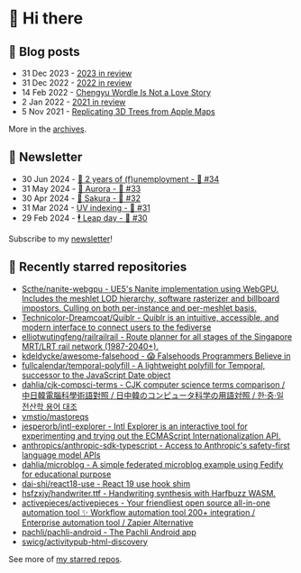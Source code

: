 # 👋 Hi there

## 📝 Blog posts

<!-- feed start -->
- 31 Dec 2023 - [2023 in review](https://cheeaun.com/blog/2023/12/2023-in-review/)
- 31 Dec 2022 - [2022 in review](https://cheeaun.com/blog/2022/12/2022-in-review/)
- 14 Feb 2022 - [Chengyu Wordle Is Not a Love Story](https://cheeaun.com/blog/2022/02/chengyu-wordle-is-not-a-love-story/)
- 2 Jan 2022 - [2021 in review](https://cheeaun.com/blog/2022/01/2021-in-review/)
- 5 Nov 2021 - [Replicating 3D Trees from Apple Maps](https://cheeaun.com/blog/2021/11/replicating-3d-trees-apple-maps/)
<!-- feed end -->

More in the [archives](https://cheeaun.com/blog/archives/).

## 📰 Newsletter

<!-- newsletter start -->
- 30 Jun 2024 - [🎂 2 years of (f)unemployment - 🥫 #34](https://cheeaun.substack.com/p/2-years-of-funemployment-34)
- 31 May 2024 - [🌌 Aurora - 🥫 #33](https://cheeaun.substack.com/p/aurora-33)
- 30 Apr 2024 - [🌸 Sakura - 🥫 #32](https://cheeaun.substack.com/p/sakura-32)
- 31 Mar 2024 - [UV indexing - 🥫 #31](https://cheeaun.substack.com/p/uv-indexing-31)
- 29 Feb 2024 - [🕴️ Leap day - 🥫 #30](https://cheeaun.substack.com/p/leap-day-30)
<!-- newsletter end -->

Subscribe to my [newsletter](https://cheeaun.substack.com/)!

## 🌟 Recently starred repositories

<!-- starred repos start -->
- [Scthe/nanite-webgpu - UE5's Nanite implementation using WebGPU. Includes the meshlet LOD hierarchy, software rasterizer and billboard impostors. Culling on both per-instance and per-meshlet basis.](https://github.com/Scthe/nanite-webgpu)
- [Technicolor-Dreamcoat/Quiblr - Quiblr is an intuitive, accessible, and modern interface to connect users to the fediverse](https://github.com/Technicolor-Dreamcoat/Quiblr)
- [elliotwutingfeng/railrailrail - Route planner for all stages of the Singapore MRT/LRT rail network (1987-2040+).](https://github.com/elliotwutingfeng/railrailrail)
- [kdeldycke/awesome-falsehood - 😱 Falsehoods Programmers Believe in](https://github.com/kdeldycke/awesome-falsehood)
- [fullcalendar/temporal-polyfill - A lightweight polyfill for Temporal, successor to the JavaScript Date object](https://github.com/fullcalendar/temporal-polyfill)
- [dahlia/cjk-compsci-terms - CJK computer science terms comparison / 中日韓電腦科學術語對照 / 日中韓のコンピュータ科学の用語対照 / 한·중·일 전산학 용어 대조](https://github.com/dahlia/cjk-compsci-terms)
- [vmstio/mastoreqs](https://github.com/vmstio/mastoreqs)
- [jesperorb/intl-explorer - Intl Explorer is an interactive tool for experimenting and trying out the ECMAScript Internationalization API.](https://github.com/jesperorb/intl-explorer)
- [anthropics/anthropic-sdk-typescript - Access to Anthropic's safety-first language model APIs](https://github.com/anthropics/anthropic-sdk-typescript)
- [dahlia/microblog - A simple federated microblog example using Fedify for educational purpose](https://github.com/dahlia/microblog)
- [dai-shi/react18-use - React 19 use hook shim](https://github.com/dai-shi/react18-use)
- [hsfzxjy/handwriter.ttf - Handwriting synthesis with Harfbuzz WASM.](https://github.com/hsfzxjy/handwriter.ttf)
- [activepieces/activepieces - Your friendliest open source all-in-one automation tool ✨ Workflow automation tool 200+ integration / Enterprise automation tool / Zapier Alternative](https://github.com/activepieces/activepieces)
- [pachli/pachli-android - The Pachli Android app](https://github.com/pachli/pachli-android)
- [swicg/activitypub-html-discovery](https://github.com/swicg/activitypub-html-discovery)
<!-- starred repos end -->

See more of [my starred repos](https://github.com/stars/cheeaun/).
